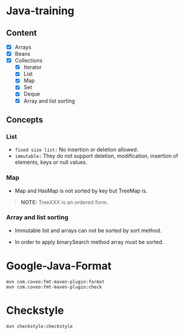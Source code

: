 # Java-training
## Content
- [x] Arrays
- [x] Beans
- [x] Collections
  - [x] Iterator
  - [x] List
  - [x] Map
  - [x] Set
  - [x] Deque
  - [x] Array and list sorting

## Concepts
### List
- ```fixed size list:``` No insertion or deletion allowed.
- ```immutable:``` They do not support deletion, modification, insertion of elements, keys or null values.

### Map
- Map and HasMap is not sorted by key but TreeMap is.

> **NOTE:** TreeXXX is an ordered form.

### Array and list sorting

- Immutable list and arrays can not be sorted by sort method.

- In order to apply binarySearch method array must be sorted.

# Google-Java-Format

```
mvn com.coveo:fmt-maven-plugin:format
mvn com.coveo:fmt-maven-plugin:check
```

# Checkstyle

```
mvn checkstyle:checkstyle
```